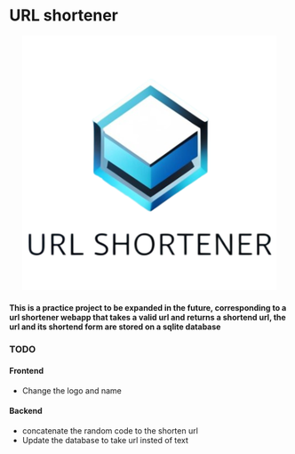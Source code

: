 # URL shortener
<p align="center">
    <img src="/UI/Images/logo.png" alt="URL shortener logo">
</p>

#### This is a practice project to be expanded in the future, corresponding to a url shortener webapp that takes a valid url and returns a shortend url, the url and its shortend form are stored on a sqlite database

### TODO
#### Frontend
- Change the logo and name
#### Backend
- concatenate the random code to the shorten url
- Update the database to take url insted of text
